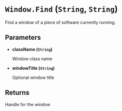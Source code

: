 # `Window.Find` (`String`, `String`)


Find a window of a piece of software currently running.


## Parameters

* **className (`String`)** 

	Window class name

* **windowTitle (`String`)** 

	Optional window title

## Returns

Handle for the window
